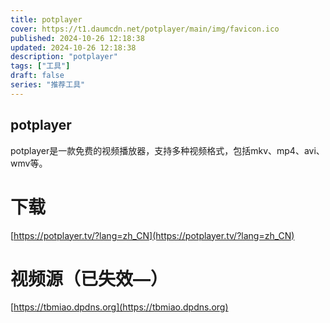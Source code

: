 ```yaml
---
title: potplayer
cover: https://t1.daumcdn.net/potplayer/main/img/favicon.ico
published: 2024-10-26 12:18:38
updated: 2024-10-26 12:18:38
description: "potplayer"
tags: ["工具"]
draft: false
series: "推荐工具"
---
```

## potplayer

potplayer是一款免费的视频播放器，支持多种视频格式，包括mkv、mp4、avi、wmv等。

# 下载
[https://potplayer.tv/?lang=zh_CN](https://potplayer.tv/?lang=zh_CN)
# 视频源（已失效—）
[https://tbmiao.dpdns.org](https://tbmiao.dpdns.org)
